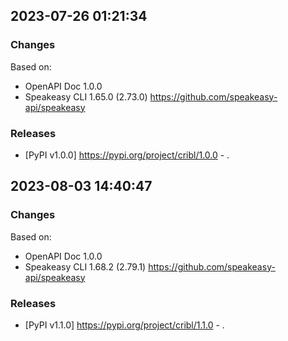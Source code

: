 

## 2023-07-26 01:21:34
### Changes
Based on:
- OpenAPI Doc 1.0.0 
- Speakeasy CLI 1.65.0 (2.73.0) https://github.com/speakeasy-api/speakeasy
### Releases
- [PyPI v1.0.0] https://pypi.org/project/cribl/1.0.0 - .

## 2023-08-03 14:40:47
### Changes
Based on:
- OpenAPI Doc 1.0.0 
- Speakeasy CLI 1.68.2 (2.79.1) https://github.com/speakeasy-api/speakeasy
### Releases
- [PyPI v1.1.0] https://pypi.org/project/cribl/1.1.0 - .